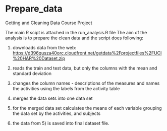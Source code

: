 # Prepare_data
Getting and Cleaning Data Course Project

The main R scipt is attached in the run_analysis.R file
The aim of the analysis is to prepare the clean data and the script does following:

1) downloads data from the web:
https://d396qusza40orc.cloudfront.net/getdata%2Fprojectfiles%2FUCI%20HAR%20Dataset.zip

2) reads the train and test data, but only the columns with the mean and standard deviation
3) changes the column names - descriptions of the measures and names the activities using the labels from the activity table
4) merges the data sets into one data set
5) for the merged data set calculates the means of each variable grouping the data set by the activities, and subjects
6) the data from 5) is saved into final dataset file.
